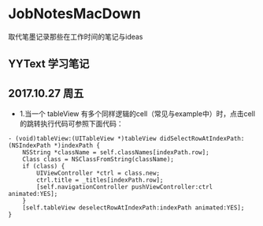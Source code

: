# JobNotesMacDown
取代笔墨记录那些在工作时间的笔记与ideas

## YYText 学习笔记
## 2017.10.27 周五
* 1.当一个 tableView 有多个同样逻辑的cell（常见与example中）时，点击cell的跳转执行代码可参照下面代码：
```
- (void)tableView:(UITableView *)tableView didSelectRowAtIndexPath:(NSIndexPath *)indexPath {
    NSString *className = self.classNames[indexPath.row];
    Class class = NSClassFromString(className);
    if (class) {
        UIViewController *ctrl = class.new;
        ctrl.title = _titles[indexPath.row];
        [self.navigationController pushViewController:ctrl animated:YES];
    }
    [self.tableView deselectRowAtIndexPath:indexPath animated:YES];
}
```
